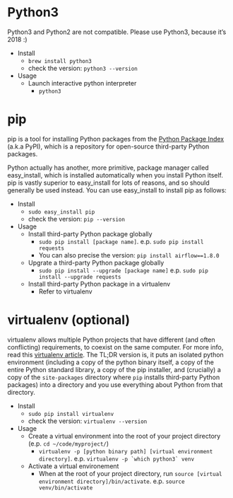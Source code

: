 # Python3
Python3 and Python2 are not compatible. Please use Python3, because it’s 2018 :)

- Install
    - `brew install python3`
    - check the version: `python3 --version`
- Usage
    - Launch interactive python interpreter
        - `python3`

# pip
pip is a tool for installing Python packages from the [Python Package Index] (a.k.a PyPI), which is a repository for open-source third-party Python packages.

Python actually has another, more primitive, package manager called easy_install, which is installed automatically when you install Python itself. pip is vastly superior to easy_install for lots of reasons, and so should generally be used instead. You can use easy_install to install pip as follows:

- Install
    - `sudo easy_install pip`
    - check the version: `pip --version`
- Usage
    - Install third-party Python package globally
        - `sudo pip install [package name]`. e.p. `sudo pip install requests`
        - You can also precise the version: `pip install airflow==1.8.0`
    - Upgrate a third-party Python package globally
        - `sudo pip install --upgrade [package name]` e.p. `sudo pip install --upgrade requests`
    - Install third-party Python package in a virtualenv
        - Refer to virtualenv

# virtualenv (optional)
virtualenv allows multiple Python projects that have different (and often conflicting) requirements, to coexist on the same computer. For more info, read this [virtualenv article]. The TL;DR version is, it puts an isolated python environment (including a copy of the python binary itself, a copy of the entire Python standard library, a copy of the pip installer, and (crucially) a copy of the `site-packages` directory where `pip` installs third-party Python packages) into a directory and you use everything about Python from that directory.

- Install
    - `sudo pip install virtualenv`
    - check the version: `virtualenv --version`
- Usage
    - Create a virtual environment into the root of your project directory (e.p. `cd ~/code/myproject/`)
        - `virtualenv -p [python binary path] [virtual environment directory]`. e.p. ```virtualenv -p `which python3` venv```
    - Activate a virtual environement
        - When at the root of your project directory, run `source [virtual environment directory]/bin/activate`. e.p. `source venv/bin/activate`


[Python Package Index]: http://pypi.python.org/
[virtualenv article]: https://www.dabapps.com/blog/introduction-to-pip-and-virtualenv-python/